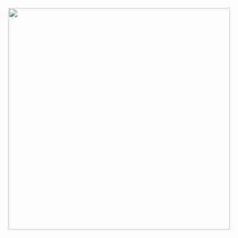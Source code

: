 <img src="https://github.com/dzhoshua/usability-and-interface-design/assets/118795314/410c0ed7-b837-45dd-b036-85ace207ecf0" width="450"/>
